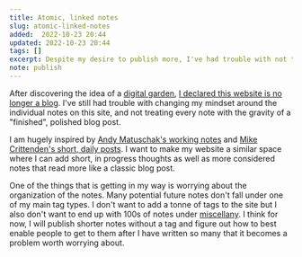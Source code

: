 ```yaml
---
title: Atomic, linked notes
slug: atomic-linked-notes
added:  2022-10-23 20:44
updated: 2022-10-23 20:44
tags: []
excerpt: Despite my desire to publish more, I've had trouble with not treating every note with the gravity of a "finished", polished blog post. 
note: publish 
---
```


After discovering the idea of a [digital garden](https://joelhooks.com/digital-garden), [I declared this website is no longer a blog](/my-blog-is-dead/). I've still had trouble with changing my mindset around the individual notes on this site, and not treating every note with the gravity of a "finished", polished blog post. 

I am hugely inspired by [Andy Matuschak's working notes](https://notes.andymatuschak.org/About_these_notes) and [Mike Crittenden's short, daily posts](https://critter.blog/2021/02/10/blogging-as-a-zettelkasten/). I want to make my website a similar space where I can add short, in progress thoughts as well as more considered notes that read more like a classic blog post. 

One of the things that is getting in my way is worrying about the organization of the notes. Many potential future notes don't fall under one of my main tag types. I don't want to add a tonne of tags to the site but I also don't want to end up with 100s of notes under [miscellany](https://rachsmith.com/tag/miscellany/). I think for now, I will publish shorter notes without a tag and figure out how to best enable people to get to them after I have written so many that it becomes a problem worth worrying about.